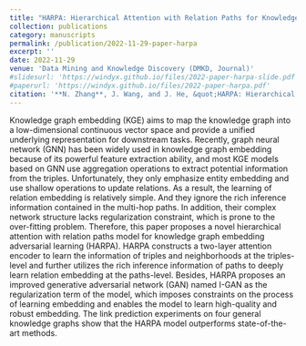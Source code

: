 ```yaml
---
title: "HARPA: Hierarchical Attention with Relation Paths for Knowledge Graph Embedding Adversarial Learning"
collection: publications
category: manuscripts
permalink: /publication/2022-11-29-paper-harpa
excerpt: ''
date: 2022-11-29
venue: 'Data Mining and Knowledge Discovery (DMKD, Journal)'
#slidesurl: 'https://windyx.github.io/files/2022-paper-harpa-slide.pdf'
#paperurl: 'https://windyx.github.io/files/2022-paper-harpa.pdf'
citation: '**N. Zhang**, J. Wang, and J. He, &quot;HARPA: Hierarchical attention with relation paths for knowledge graph embedding adversarial learning.&quot; *Data Mining Knowl. Discov.*, vol. 37, no. 2, pp. 521–551, 2023.' [Link](https://dl.acm.org/doi/10.1007/s10618-022-00888-3)
---
```


Knowledge graph embedding (KGE) aims to map the knowledge graph into a low-dimensional continuous vector space and provide a unified underlying representation for downstream tasks. Recently, graph neural network (GNN) has been widely used in knowledge graph embedding because of its powerful feature extraction ability, and most KGE models based on GNN use aggregation operations to extract potential information from the triples. Unfortunately, they only emphasize entity embedding and use shallow operations to update relations. As a result, the learning of relation embedding is relatively simple. And they ignore the rich inference information contained in the multi-hop paths. In addition, their complex network structure lacks regularization constraint, which is prone to the over-fitting problem. Therefore, this paper proposes a novel hierarchical attention with relation paths model for knowledge graph embedding adversarial learning (HARPA). HARPA constructs a two-layer attention encoder to learn the information of triples and neighborhoods at the triples-level and further utilizes the rich inference information of paths to deeply learn relation embedding at the paths-level. Besides, HARPA proposes an improved generative adversarial network (GAN) named I-GAN as the regularization term of the model, which imposes constraints on the process of learning embedding and enables the model to learn high-quality and robust embedding. The link prediction experiments on four general knowledge graphs show that the HARPA model outperforms state-of-the-art methods.

